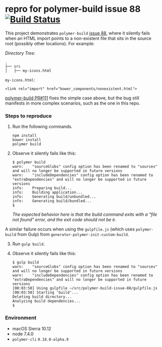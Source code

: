 # repro for polymer-build issue 88 [![Build Status](https://travis-ci.org/tony19-sandbox/polymer-build-issue-88.svg?branch=master)](https://travis-ci.org/tony19-sandbox/polymer-build-issue-88)

This project demonstrates `polymer-build` [issue 88](https://github.com/Polymer/polymer-build/issues/88),
where it silently fails when an HTML import points to a non-existent
file that sits in the source root (possibly other locations). For
example:

*Directory Tree*:

    .
    ├── src
    │   ├── my-icons.html


`my-icons.html`:

    <link rel="import" href="bower_components/nonexistent.html">

[polymer-build PR#111](https://github.com/Polymer/polymer-build/pull/111)
fixes the simple case above, but the bug still manifests in more complex
scenarios, such as the one in this repo.

### Steps to reproduce

 1. Run the following commands.

        npm install
        bower install
        polymer build

 2. Observe it silently fails like this:

        $ polymer build 
        warn:    "sourceGlobs" config option has been renamed to "sources" and will no longer be supported in future versions
        warn:    "includeDependencies" config option has been renamed to "extraDependencies" and will no longer be supported in future versions
        info:    Preparing build...
        info:    Building application...
        info:    Generating build/unbundled...
        info:    Generating build/bundled...
        $

    *The expected behavior here is that the build command exits with
    a "file not found" error, and the exit code should not be `0`.*


A similar failure occurs when using the `gulpfile.js` (which uses
`polymer-build` from Gulp) from `generator-polymer-init-custom-build`.

 3. Run `gulp build`.

 4. Observe it silently fails like this:

        $ gulp build
        warn:    "sourceGlobs" config option has been renamed to "sources" and will no longer be supported in future versions
        warn:    "includeDependencies" config option has been renamed to "extraDependencies" and will no longer be supported in future versions
        [00:03:50] Using gulpfile ~/src/polymer-build-issue-88/gulpfile.js
        [00:03:50] Starting 'build'...
        Deleting build directory...
        Analyzing build dependencies...
        $

### Environment

 * macOS Sierra 10.12
 * node 7.4.0
 * `polymer-cli` `0.18.0-alpha.9`
